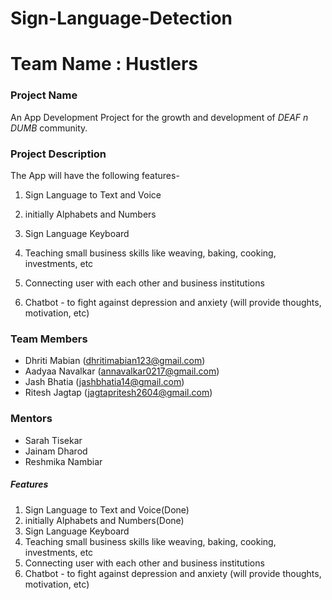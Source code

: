 # Sign-Language-Detection

# Team Name : Hustlers 


### Project Name
An App Development Project for the growth and development of _DEAF n DUMB_ community.

### Project Description
The App will have the following features-
1. Sign Language to Text and Voice
 2. initially Alphabets and Numbers
     
3. Sign Language Keyboard
4. Teaching small business skills like weaving, baking, cooking, investments, etc
5. Connecting user with each other and business institutions
6. Chatbot - to fight against depression and anxiety (will provide thoughts,          motivation, etc)

### Team Members
- Dhriti Mabian (dhritimabian123@gmail.com)
- Aadyaa Navalkar (annavalkar0217@gmail.com)
- Jash Bhatia (jashbhatia14@gmail.com)
- Ritesh Jagtap (jagtapritesh2604@gmail.com)

### Mentors
- Sarah Tisekar
- Jainam Dharod
- Reshmika Nambiar

##### Features 
1. Sign Language to Text and Voice(Done)
 2. initially Alphabets and Numbers(Done)
3. Sign Language Keyboard
4. Teaching small business skills like weaving, baking, cooking, investments, etc
5. Connecting user with each other and business institutions
6. Chatbot - to fight against depression and anxiety (will provide thoughts, motivation, etc)


